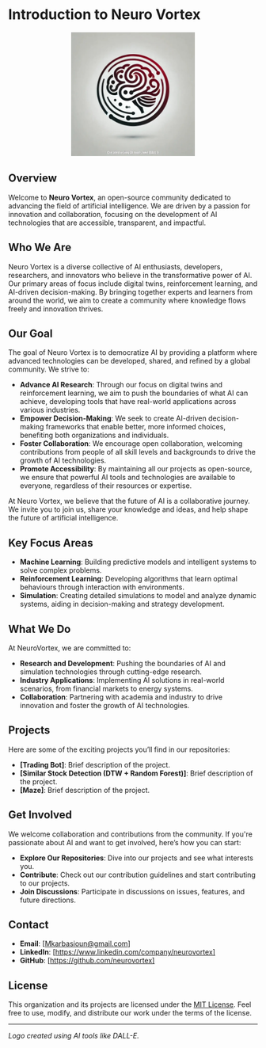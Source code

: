# Introduction to Neuro Vortex

<p align="center">
  <img src="images/logo.jpg" alt="NeuroVortex Logo" width="250" height="250">
</p>

## Overview
Welcome to **Neuro Vortex**, an open-source community dedicated to advancing the field of artificial intelligence. We are driven by a passion for innovation and collaboration, focusing on the development of AI technologies that are accessible, transparent, and impactful.

## Who We Are

Neuro Vortex is a diverse collective of AI enthusiasts, developers, researchers, and innovators who believe in the transformative power of AI. Our primary areas of focus include digital twins, reinforcement learning, and AI-driven decision-making. By bringing together experts and learners from around the world, we aim to create a community where knowledge flows freely and innovation thrives.

## Our Goal

The goal of Neuro Vortex is to democratize AI by providing a platform where advanced technologies can be developed, shared, and refined by a global community. We strive to:

- **Advance AI Research**: Through our focus on digital twins and reinforcement learning, we aim to push the boundaries of what AI can achieve, developing tools that have real-world applications across various industries.
- **Empower Decision-Making**: We seek to create AI-driven decision-making frameworks that enable better, more informed choices, benefiting both organizations and individuals.
- **Foster Collaboration**: We encourage open collaboration, welcoming contributions from people of all skill levels and backgrounds to drive the growth of AI technologies.
- **Promote Accessibility**: By maintaining all our projects as open-source, we ensure that powerful AI tools and technologies are available to everyone, regardless of their resources or expertise.

At Neuro Vortex, we believe that the future of AI is a collaborative journey. We invite you to join us, share your knowledge and ideas, and help shape the future of artificial intelligence.


## Key Focus Areas

- **Machine Learning**: Building predictive models and intelligent systems to solve complex problems.
- **Reinforcement Learning**: Developing algorithms that learn optimal behaviours through interaction with environments.
- **Simulation**: Creating detailed simulations to model and analyze dynamic systems, aiding in decision-making and strategy development.

## What We Do

At NeuroVortex, we are committed to:

- **Research and Development**: Pushing the boundaries of AI and simulation technologies through cutting-edge research.
- **Industry Applications**: Implementing AI solutions in real-world scenarios, from financial markets to energy systems.
- **Collaboration**: Partnering with academia and industry to drive innovation and foster the growth of AI technologies.

## Projects

Here are some of the exciting projects you’ll find in our repositories:

- **[Trading Bot]**: Brief description of the project.
- **[Similar Stock Detection (DTW + Random Forest)]**: Brief description of the project.
- **[Maze]**: Brief description of the project.

## Get Involved

We welcome collaboration and contributions from the community. If you're passionate about AI and want to get involved, here’s how you can start:

- **Explore Our Repositories**: Dive into our projects and see what interests you.
- **Contribute**: Check out our contribution guidelines and start contributing to our projects.
- **Join Discussions**: Participate in discussions on issues, features, and future directions.

## Contact

- **Email**: [Mkarbasioun@gmail.com]
- **LinkedIn**: [https://www.linkedin.com/company/neurovortex]
- **GitHub**: [https://github.com/neurovortex]

## License

This organization and its projects are licensed under the [MIT License](LICENSE). Feel free to use, modify, and distribute our work under the terms of the license.

---

*Logo created using AI tools like DALL-E.*
